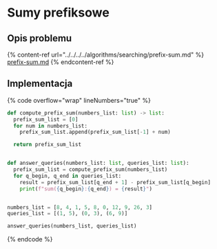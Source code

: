 # Sumy prefiksowe

## Opis problemu

{% content-ref url="../../../../algorithms/searching/prefix-sum.md" %}
[prefix-sum.md](../../../../algorithms/searching/prefix-sum.md)
{% endcontent-ref %}

## Implementacja

{% code overflow="wrap" lineNumbers="true" %}
```python
def compute_prefix_sum(numbers_list: list) -> list:
  prefix_sum_list = [0]
  for num in numbers_list:
    prefix_sum_list.append(prefix_sum_list[-1] + num)

  return prefix_sum_list


def answer_queries(numbers_list: list, queries_list: list):
  prefix_sum_list = compute_prefix_sum(numbers_list)
  for q_begin, q_end in queries_list:
    result = prefix_sum_list[q_end + 1] - prefix_sum_list[q_begin]
    print(f"sum({q_begin}:{q_end}) = {result}")


numbers_list = [8, 4, 1, 5, 8, 0, 12, 9, 26, 3]
queries_list = [(1, 5), (0, 3), (6, 9)]

answer_queries(numbers_list, queries_list)
```
{% endcode %}
